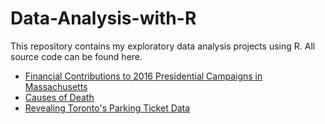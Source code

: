 # Data-Analysis-with-R
This repository contains my exploratory data analysis projects using R. All source code can be found here.

* [Financial Contributions to 2016 Presidential Campaigns in Massachusetts](https://rpubs.com/susan_li/255437)
* [Causes of Death](http://rpubs.com/susan_li/causes-of-death)
* [Revealing Toronto's Parking Ticket Data](http://rpubs.com/susan_li/toronto-parking-tickets)
